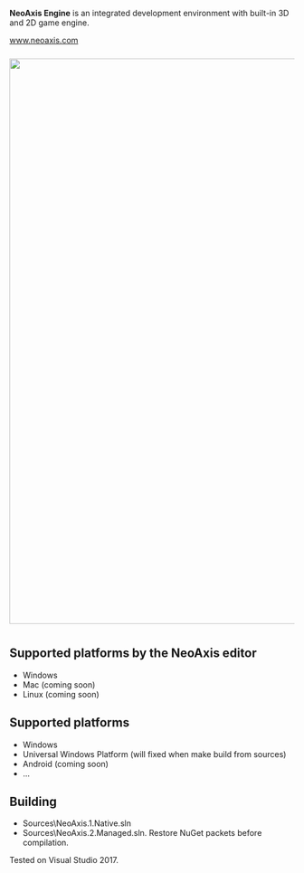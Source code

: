 <b>NeoAxis Engine</b> is an integrated development environment with built-in 3D and 2D game engine.

<a href="https://www.neoaxis.com/">www.neoaxis.com</a>

<div class="image" align="center"><a href="https://www.neoaxis.com/images/2020_3/NeoAxis_2020_3.png"><img src="https://www.neoaxis.com/images/2020_3/NeoAxis_2020_3.jpg" alt="" width="1000" vspace="10"></a></div>

<h2>Supported platforms by the NeoAxis editor</h2>
<ul>
<li>Windows</li>
<li>Mac (coming soon)</li>
<li>Linux  (coming soon)</li>
</ul>

<h2>Supported platforms</h2>
<ul>
<li>Windows</li>
<li>Universal Windows Platform (will fixed when make build from sources)</li>
<li>Android (coming soon)</li>
<li>...</li>
</ul>

<h2>Building</h2>
<ul>
<li>Sources\NeoAxis.1.Native.sln</li>
<li>Sources\NeoAxis.2.Managed.sln. Restore NuGet packets before compilation.</li>
</ul>

Tested on Visual Studio 2017.
